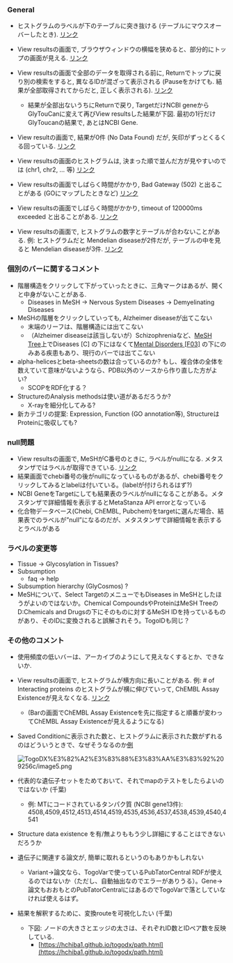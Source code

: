 
### General

- ヒストグラムのラベルが下のテーブルに突き抜ける (テーブルにマウスオーバーしたとき). [リンク](https://togodx.dbcls.jp/human/?dataset=ensembl_gene&annotations=%5B%7B%22attributeId%22%3A%22disease_diseases_mesh%22%7D%5D&filters=%5B%7B%22attributeId%22%3A%22gene_chromosome_ensembl%22%2C%22nodes%22%3A%5B%7B%22node%22%3A%2215%22%7D%5D%7D%5D)

- View resultsの画面で, ブラウザウィンドウの横幅を狭めると、部分的にトップの画面が見える. [リンク](https://togodx.dbcls.jp/human/?dataset=ensembl_gene&annotations=%5B%7B%22attributeId%22%3A%22gene_high_level_expression_refex%22%7D%5D&filters=%5B%7B%22attributeId%22%3A%22gene_chromosome_ensembl%22%2C%22nodes%22%3A%5B%7B%22node%22%3A%2224%22%7D%5D%7D%5D)

- View resultsの画面で全部のデータを取得される前に, Returnでトップに戻り別の検索をすると, 異なるIDが混ざって表示される (Pauseをかけても. 結果が全部取得されてからだと, 正しく表示される). [リンク](https://togodx.dbcls.jp/human/?dataset=ncbigene&annotations=%5B%7B%22attributeId%22%3A%22gene_high_level_expression_refex%22%7D%5D&filters=%5B%7B%22attributeId%22%3A%22compound_chemical_role_chebi%22%2C%22nodes%22%3A%5B%7B%22node%22%3A%2278298%22%7D%5D%7D%5D)
    - 結果が全部出ないうちにReturnで戻り, TargetだけNCBI geneからGlyTouCanに変えて再びView resultsした結果が下図. 最初の1行だけGlyToucanの結果で, あとはNCBI Gene.

- View resultの画面で, 結果が0件 (No Data Found) だが, 矢印がずっとくるくる回っている. [リンク](https://togodx.dbcls.jp/human/?dataset=nando&annotations=%5B%7B%22attributeId%22%3A%22compound_action_type_chembl%22%7D%5D&filters=%5B%7B%22attributeId%22%3A%22compound_drug_indication_mesh_chembl%22%2C%22nodes%22%3A%5B%7B%22node%22%3A%22D007239%22%7D%5D%7D%2C%7B%22attributeId%22%3A%22interaction_chembl_assay_existence_uniprot%22%2C%22nodes%22%3A%5B%7B%22node%22%3A%221%22%7D%5D%7D%5D)

- View resultsの画面のヒストグラムは, 決まった順で並んだ方が見やすいのでは (chr1, chr2, … 等) [リンク](https://togodx.dbcls.jp/human/?dataset=mesh&annotations=%5B%7B%22attributeId%22%3A%22gene_chromosome_ensembl%22%7D%5D&filters=%5B%7B%22attributeId%22%3A%22disease_diseases_mesh%22%2C%22nodes%22%3A%5B%7B%22node%22%3A%22D009422%22%7D%5D%7D%5D)

- View resultsの画面でしばらく時間がかかり, Bad Gateway (502) と出ることがある (GOにマップしたときなど) [リンク](https://togodx.dbcls.jp/human/?dataset=ensembl_gene&annotations=%5B%7B%22attributeId%22%3A%22protein_biological_process_uniprot%22%7D%5D&filters=%5B%7B%22attributeId%22%3A%22protein_domains_uniprot%22%2C%22nodes%22%3A%5B%7B%22node%22%3A%22393%22%7D%5D%7D%5D)

- View resultsの画面でしばらく時間がかかり, timeout of 120000ms exceeded と出ることがある. [リンク](https://togodx.dbcls.jp/human/?dataset=ensembl_gene&annotations=%5B%7B%22attributeId%22%3A%22protein_isolation_source_uniprot%22%7D%5D&filters=%5B%7B%22attributeId%22%3A%22gene_chromosome_ensembl%22%2C%22nodes%22%3A%5B%7B%22node%22%3A%2224%22%7D%5D%7D%5D)

- View resultsの画面で, ヒストグラムの数字とテーブルが合わないことがある. 例: ヒストグラムだと Mendelian diseaseが2件だが, テーブルの中を見ると Mendelian diseaseが3件. [リンク](https://togodx.dbcls.jp/human/?dataset=ensembl_gene&annotations=%5B%7B%22attributeId%22%3A%22disease_diseases_mondo%22%7D%5D&filters=%5B%7B%22attributeId%22%3A%22gene_biotype_ensembl%22%2C%22nodes%22%3A%5B%7B%22node%22%3A%22miRNA%22%7D%5D%7D%5D)

### 個別のバーに関するコメント

- 階層構造をクリックして下がっていったときに、三角マークはあるが、開くと中身がないことがある.
    - Diseases in MeSH -> Nervous System Diseases -> Demyelinating Diseases
- MeSHの階層をクリックしていっても, Alzheimer diseaseが出てこない
    - 末端のリーフは、階層構造には出てこない
    - （Alzheimer diseaseは該当しないが）Schizophreniaなど、[MeSH Tree](https://meshb.nlm.nih.gov/treeView)上でDiseases [C] の下にはなくて[Mental Disorders [F03]](https://meshb.nlm.nih.gov/record/ui?ui=D001523) の下にのみある疾患もあり、現行のバーでは出てこない
- alpha-helicesとbeta-sheetsの数は合っているのか? もし、複合体の全体を数えていて意味がないようなら、PDB以外のソースから作り直した方がよい?
    - SCOPをRDF化する？
- StructureのAnalysis methodsは使い道があるだろうか?
    - X-rayを細分化してみる?
- 新カテゴリの提案: Expression, Function (GO annotation等), StructureはProteinに吸収しても?

### null問題

- View resultsの画面で, MeSHがC番号のときに, ラベルがnullになる. メタスタンザではラベルが取得できている. [リンク](https://togodx.dbcls.jp/human/?dataset=mesh&annotations=%5B%7B%22attributeId%22%3A%22disease_diseases_mesh%22%7D%5D&filters=%5B%7B%22attributeId%22%3A%22gene_chromosome_ensembl%22%2C%22nodes%22%3A%5B%7B%22node%22%3A%2215%22%7D%5D%7D%5D)
- 結果画面でchebi番号の後がnullになっているものがあるが、chebi番号をクリックしてみるとlabelは付いている。(labelが付けられるはず?)
- NCBI GeneをTargetにしても結果表のラベルがnullになることがある。メタスタンザで詳細情報を表示するとMetaStanza API errorとなっている
- 化合物データベース(Chebi, ChEMBL, Pubchem)をtargetに選んだ場合、結果表でのラベルが”null”になるのだが、メタスタンザで詳細情報を表示するとラベルがある

### ラベルの変更等

- Tissue -> Glycosylation in Tissues?
- Subsumption
    - faq -> help
- Subsumption hierarchy (GlyCosmos) ?
- MeSHについて、Select TargetのメニューでもDiseases in MeSHとしたほうがよいのではないか。Chemical CompoundsやProteinはMeSH TreeのD:Chemicals and Drugsの下にそのものに対するMeSH IDを持っているものがあり、そのIDに変換されると誤解されそう。TogoIDも同じ？

### その他のコメント

- 使用頻度の低いバーは、アーカイブのようにして見えなくするとか、できないか.
- View resultsの画面で, ヒストグラムが横方向に長いことがある. 例: # of Interacting proteins のヒストグラムが横に伸びていって, ChEMBL Assay Existenceが見えなくなる. [リンク](https://togodx.dbcls.jp/human/?dataset=chembl_compound&annotations=%5B%7B%22attributeId%22%3A%22interaction_number_of_interacting_proteins_uniprot%22%7D%2C%7B%22attributeId%22%3A%22interaction_chembl_assay_existence_uniprot%22%7D%5D&filters=%5B%7B%22attributeId%22%3A%22disease_diseases_mesh%22%2C%22nodes%22%3A%5B%7B%22node%22%3A%22D007239%22%7D%5D%7D%5D)
    - (Barの画面でChEMBL Assay Existenceを先に指定すると順番が変わってChEMBL Assay Existenceが見えるようになる)
- Saved Conditionに表示された数と、ヒストグラムに表示された数がずれるのはどういうときで、なぜそうなるのか[例](https://togodx.dbcls.jp/human/?dataset=ensembl_gene&annotations=%5B%7B%22attributeId%22%3A%22gene_high_level_expression_refex%22%7D%5D&filters=%5B%7B%22attributeId%22%3A%22variant_clinical_significance_togovar%22%2C%22nodes%22%3A%5B%7B%22node%22%3A%22risk_factor%22%7D%5D%7D%5D)

    ![TogoDX%E3%82%A2%E3%83%88%E3%83%AA%E3%83%92%209256c/image5.png](TogoDX%E3%82%A2%E3%83%88%E3%83%AA%E3%83%92%209256c/image5.png)

- 代表的な遺伝子セットをためておいて、それでmapのテストをしたらよいのではないか (千葉)
    - 例: MTにコードされているタンパク質 (NCBI gene13件): 4508,4509,4512,4513,4514,4519,4535,4536,4537,4538,4539,4540,4541
- Structure data existence を有/無よりももう少し詳細にすることはできないだろうか
- 遺伝子に関連する論文が, 簡単に取れるというのもありかもしれない
    - Variant→論文なら、TogoVarで使っているPubTatorCentral RDFが使えるのではないか（ただし、自動抽出なのでエラーがありうる）。Gene→論文もおおもとのPubTatorCentralにはあるのでTogoVarで落としていなければ使えるはず。
- 結果を解釈するために、変換routeを可視化したい (千葉)
    - 下図: ノードの大きさとエッジの太さは、それぞれID数とIDペア数を反映している.
        - [https://hchiba1.github.io/togodx/path.html](https://hchiba1.github.io/togodx/path.html)
